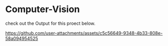 # Computer-Vision

check out the Output for this proect below. 

https://github.com/user-attachments/assets/c5c56649-9348-4b33-808e-58a094954525

